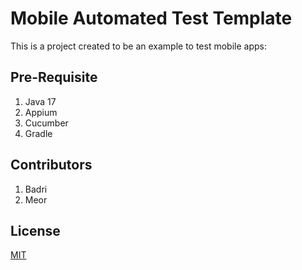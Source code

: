 ﻿# Mobile Automated Test Template

This is a project created to be an example to test mobile apps:

## Pre-Requisite

1. Java 17
2. Appium
3. Cucumber
4. Gradle

## Contributors

1. Badri
2. Meor

## License

[MIT](https://choosealicense.com/licenses/mit/)
